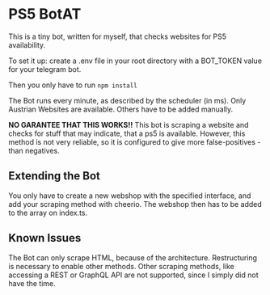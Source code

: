 # PS5 BotAT
This is a tiny bot, written for myself, that checks websites for PS5 availability.

To set it up:
create a .env file in your root directory with a BOT_TOKEN value for your telegram bot.

Then you only have to run 
`npm install`

The Bot runs every minute, as described by the scheduler (in ms).
Only Austrian Websites are available. Others have to be added manually.

**NO GARANTEE THAT THIS WORKS!!**
This bot is scraping a website and checks for stuff that may indicate, that a ps5 is available. However, this method is not very reliable, so it is configured to give more false-positives - than negatives.

## Extending the Bot
You only have to create a new webshop with the specified interface, and add your scraping method with cheerio.
The webshop then has to be added to the array on index.ts.

## Known Issues
The Bot can only scrape HTML, because of the architecture. Restructuring is necessary to enable other methods.
Other scraping methods, like accessing a REST or GraphQL API are not supported, since I simply did not have the time. 
